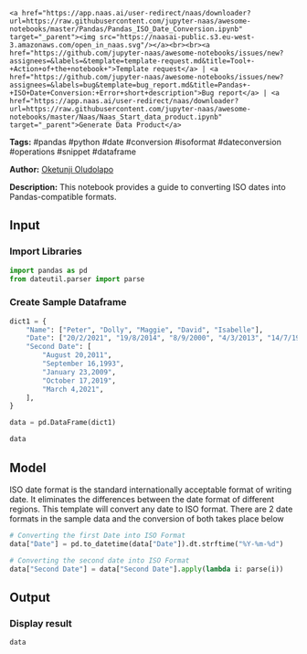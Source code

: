     <a href="https://app.naas.ai/user-redirect/naas/downloader?url=https://raw.githubusercontent.com/jupyter-naas/awesome-notebooks/master/Pandas/Pandas_ISO_Date_Conversion.ipynb" target="_parent"><img src="https://naasai-public.s3.eu-west-3.amazonaws.com/open_in_naas.svg"/></a><br><br><a href="https://github.com/jupyter-naas/awesome-notebooks/issues/new?assignees=&labels=&template=template-request.md&title=Tool+-+Action+of+the+notebook+">Template request</a> | <a href="https://github.com/jupyter-naas/awesome-notebooks/issues/new?assignees=&labels=bug&template=bug_report.md&title=Pandas+-+ISO+Date+Conversion:+Error+short+description">Bug report</a> | <a href="https://app.naas.ai/user-redirect/naas/downloader?url=https://raw.githubusercontent.com/jupyter-naas/awesome-notebooks/master/Naas/Naas_Start_data_product.ipynb" target="_parent">Generate Data Product</a>

**Tags:** #pandas #python #date #conversion #isoformat #dateconversion #operations #snippet #dataframe

**Author:** [Oketunji Oludolapo](https://www.linkedin.com/in/oludolapo-oketunji/)

**Description:** This notebook provides a guide to converting ISO dates into Pandas-compatible formats.

## Input

### Import Libraries


```python
import pandas as pd
from dateutil.parser import parse
```

### Create Sample Dataframe 


```python
dict1 = {
    "Name": ["Peter", "Dolly", "Maggie", "David", "Isabelle"],
    "Date": ["20/2/2021", "19/8/2014", "8/9/2000", "4/3/2013", "14/7/1995"],
    "Second Date": [
        "August 20,2011",
        "September 16,1993",
        "January 23,2009",
        "October 17,2019",
        "March 4,2021",
    ],
}
```


```python
data = pd.DataFrame(dict1)
```


```python
data
```

## Model
ISO date format is the standard internationally acceptable format of writing date. It eliminates the differences between the date format of different regions. This template will convert any date to ISO format. 
There are 2 date formats in the sample data and the conversion of both takes place below


```python
# Converting the first Date into ISO Format
data["Date"] = pd.to_datetime(data["Date"]).dt.strftime("%Y-%m-%d")
```


```python
# Converting the second date into ISO Format
data["Second Date"] = data["Second Date"].apply(lambda i: parse(i))
```

## Output

### Display result


```python
data
```
